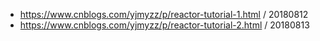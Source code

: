 
- https://www.cnblogs.com/yjmyzz/p/reactor-tutorial-1.html / 20180812
- https://www.cnblogs.com/yjmyzz/p/reactor-tutorial-2.html / 20180813
